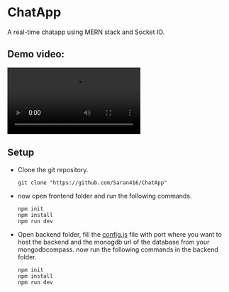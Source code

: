 # ChatApp

A real-time chatapp using MERN stack and Socket IO.

## Demo video:

![demo](./Demo/chatapp-demo.mp4)

## Setup

- Clone the git repository.
  ```
  git clone "https://github.com/Saran416/ChatApp"
  ```
- now open frontend folder and run the following commands.
  ```
  npm init
  npm install
  npm run dev
  ```
- Open backend folder, fill the [config.js](./backend/config.js) file with port where you want to host the backend and the monogdb url of the database from your mongodbcompass. now run the following commands in the backend folder.
  ```
  npm init
  npm install
  npm run dev
  ```
